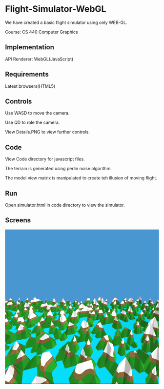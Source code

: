 # Flight-Simulator-WebGL
We have created a basic flight simulator using only WEB-GL. 

Course: CS 440 Computer Graphics

## Implementation

API Renderer: WebGL(JavaScript)

## Requirements

Latest browsers(HTML5)

## Controls

Use WASD to move the camera.

Use QD to role the camera.

View Details.PNG to view further controls.

## Code

View Code directory for javascript files.

The terrain is generated using perlin noise algorithm.

The model view matrix is manipulated to create teh illusion of moving flight.

## Run 

Open simulator.html in code directory to view the simulator.

## Screens

![Alt text](/Snapshots/Terrain.PNG "Flight Simulator")
